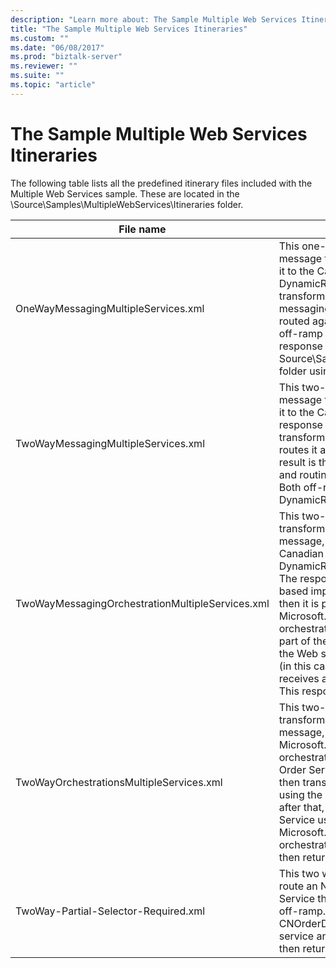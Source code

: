 ```yaml
---
description: "Learn more about: The Sample Multiple Web Services Itineraries"
title: "The Sample Multiple Web Services Itineraries"
ms.custom: ""
ms.date: "06/08/2017"
ms.prod: "biztalk-server"
ms.reviewer: ""
ms.suite: ""
ms.topic: "article"
---
```

# The Sample Multiple Web Services Itineraries
The following table lists all the predefined itinerary files included with the Multiple Web Services sample. These are located in the \Source\Samples\MultipleWebServices\Itineraries folder.  
  
|File name|Description|  
|---------------|-----------------|  
|OneWayMessagingMultipleServices.xml|This one-way itinerary transforms an NAOrderDoc message to a CNOrderDoc message and then routes it to the Candian Order Service using the off-ramp DynamicResolutionSolicitResp. The response is then transformed to the CNOrderDoc message using the messaging-based transform service and then it is routed again to the Canadian Order Service using the off-ramp DynamicResolutionSolicitResp. The response returned is routed to the Source\Samples\DynamicResolution\Test\Filedrop\Out folder using the routing service.|  
|TwoWayMessagingMultipleServices.xml|This two-way itinerary transforms an NAOrderDoc message to a CNOrderDoc message and then routes it to the Canadian Order Service. It then takes the response from the Canadian Order Service, transforms it to a CNOrderDoc message, and then routes it again to the Canadian Order Service. The result is then returned to the caller. All transformation and routing takes place through messaging services. Both off-ramps use the DynamicResolutionSolicitRespForwarder send port.|  
|TwoWayMessagingOrchestrationMultipleServices.xml|This two-way itinerary uses messaging services to transform an NAOrderDoc message to a CNOrderDoc message, and then it routes that message to the Canadian Order Service using the DynamicResolutionSolicitRespForwarder send port. The response is transformed using the orchestration-based implementation of the transform service, and then it is passed to the custom Microsoft.Practices.ESB.Routing.TwoWay orchestration-based itinerary service provided as part of the sample. This service sends a message to the Web service specified by the associated resolver (in this case, the Canadian Order Service), and then it receives and returns the response from the service. This response is then sent back to the caller.|  
|TwoWayOrchestrationsMultipleServices.xml|This two-way itinerary uses a messaging service to transform an NAOrderDoc message to a CNOrderDoc message, and then it uses the Microsoft.Practices.ESB.Routing.TwoWay orchestration to route that message to the Canadian Order Service and return the result. The message is then transformed back to a CNOrderDoc message using the orchestration-based transform service; after that, it is sent back to the Canadian Order Service using the Microsoft.Practices.ESB.Routing.TwoWay orchestration-based itinerary service. The result is then returned to the caller.|  
|TwoWay-Partial-Selector-Required.xml|This two way itinerary uses a messaging service to route an NAOrderDoc message to the Canadian Order Service through the DynamicResolutionSolicitResp off-ramp. The NAOrderDoc is transformed to CNOrderDoc using the messaging-based transform service and Canadian service called. The response is then returned back to caller.|
